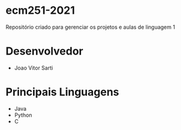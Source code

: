 # ecm251-2021
Repositório criado para gerenciar os projetos e aulas de linguagem 1

# Desenvolvedor 
- Joao Vitor Sarti

# Principais Linguagens
- Java
- Python
- C
